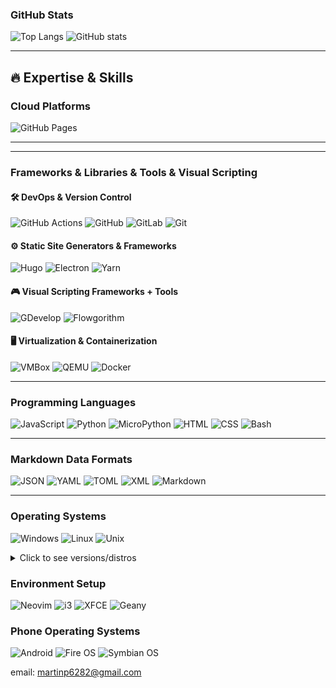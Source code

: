 ### **GitHub Stats**
![Top Langs](https://github-readme-stats.vercel.app/api/top-langs/?username=stuffbymax&theme=onedark)
![ GitHub stats](https://github-readme-stats.vercel.app/api?username=stuffbymax&show_icons=true&theme=onedark&layout=compact)

---

## 🔥 Expertise & Skills

### **Cloud Platforms**
![GitHub Pages](https://img.shields.io/badge/GitHub%20Pages-181717.svg?style=for-the-badge&logo=github&logoColor=white)

---

---

### **Frameworks & Libraries & Tools & Visual Scripting**

#### 🛠️ DevOps & Version Control
![GitHub Actions](https://img.shields.io/badge/GitHub_Actions-black?style=for-the-badge&logo=github-actions&logoColor=white)
![GitHub](https://img.shields.io/badge/GitHub-black?style=for-the-badge&logo=github&logoColor=white)
![GitLab](https://img.shields.io/badge/Gitlab-black?style=for-the-badge&logo=gitlab&logoColor=white)
![Git](https://img.shields.io/badge/Git-black?style=for-the-badge&logo=git&logoColor=white)

#### ⚙️ Static Site Generators & Frameworks
![Hugo](https://img.shields.io/badge/Hugo-ff4088.svg?style=for-the-badge&logo=hugo&logoColor=white)
![Electron](https://img.shields.io/badge/Electron-47848F?style=for-the-badge&logo=electron&logoColor=white)
![Yarn](https://img.shields.io/badge/Yarn-2C8EBB?style=for-the-badge&logo=yarn&logoColor=white)

#### 🎮 Visual Scripting Frameworks + Tools
![GDevelop](https://img.shields.io/badge/GDevelop-4A90E2?style=for-the-badge&logo=gdevelop&logoColor=white)
![Flowgorithm](https://img.shields.io/badge/Flowgorithm-4A90E2?style=for-the-badge&logo=flowgorithm&logoColor=white)

#### 🖥️ Virtualization & Containerization
![VMBox](https://img.shields.io/badge/VMBox-008080?style=for-the-badge&logo=virtualbox&logoColor=white)
![QEMU](https://img.shields.io/badge/QEMU-CC0000?style=for-the-badge&logo=qemu&logoColor=white)
![Docker](https://img.shields.io/badge/Docker-2496ED?style=for-the-badge&logo=docker&logoColor=white)




---

### **Programming Languages**
![JavaScript](https://img.shields.io/badge/JavaScript-%23323330.svg?style=for-the-badge&logo=javascript&logoColor=%23F7DF1E)
![Python](https://img.shields.io/badge/Python-3670A0?style=for-the-badge&logo=python&logoColor=ffdd54)
![MicroPython](https://img.shields.io/badge/MicroPython-2D3E50?style=for-the-badge&logo=micropython&logoColor=white)
![HTML](https://img.shields.io/badge/HTML5-E34F26.svg?style=for-the-badge&logo=HTML5&logoColor=white)
![CSS](https://img.shields.io/badge/CSS3-1572B6.svg?style=for-the-badge&logo=CSS3&logoColor=white)
![Bash](https://img.shields.io/badge/Bash-4EAA25.svg?style=for-the-badge&logo=gnubash&logoColor=white)

---

### **Markdown Data Formats**
![JSON](https://img.shields.io/badge/JSON-000000?style=for-the-badge&logo=json&logoColor=white)
![YAML](https://img.shields.io/badge/YAML-000000?style=for-the-badge&logo=yaml&logoColor=white)
![TOML](https://img.shields.io/badge/TOML-000000?style=for-the-badge&logo=toml&logoColor=white)
![XML](https://img.shields.io/badge/XML-000000?style=for-the-badge&logo=xml&logoColor=white)
![Markdown](https://img.shields.io/badge/Markdown-000000?style=for-the-badge&logo=markdown&logoColor=white)

---

### Operating Systems
![Windows](https://img.shields.io/badge/Windows-0078D6.svg?style=for-the-badge&logo=Windows&logoColor=white)
![Linux](https://img.shields.io/badge/Linux-FCC624?style=for-the-badge&logo=linux&logoColor=black)
![Unix](https://img.shields.io/badge/Unix--like-333333?style=for-the-badge&logo=unix&logoColor=white)

<details>
<summary>Click to see versions/distros</summary>

- Windows 98, XP, Vista, 7, 8/8.1, 10, 11  
- Ubuntu, Debian, Arch, Fedora, Linux Mint, Manjaro, openSUSE, Lubuntu, Xubuntu, Puppy Linux, antiX, Bodhi Linux, Kali Linux, Parrot Security OS, Slackware, Alpine Linux, Ubuntu Server, Gentoo, FreeBSD,OpenBSD, BeeOS,Haiku

</details>

### Environment Setup
![Neovim](https://img.shields.io/badge/Neovim-57A143?style=for-the-badge&logo=neovim&logoColor=white)
![i3](https://img.shields.io/badge/i3-222222?style=for-the-badge&logo=i3&logoColor=white)
![XFCE](https://img.shields.io/badge/XFCE4-2C2C2C?style=for-the-badge&logo=xfce&logoColor=white)
![Geany](https://img.shields.io/badge/Geany-0F6AC0?style=for-the-badge&logo=geany&logoColor=white)



### **Phone Operating Systems**
![Android](https://img.shields.io/badge/Android-3DDC84?style=for-the-badge&logo=Android&logoColor=white)
![Fire OS](https://img.shields.io/badge/Fire%20OS-FF9900?style=for-the-badge&logo=amazon&logoColor=white)
![Symbian OS](https://img.shields.io/badge/Symbianos%20OS-FF9900?style=for-the-badge&logo=SymbianOS&logoColor=white)

<!--
to be made
### **Intrest**
![Jailbreaking](https://img.shields.io/badge/Jailbreaking-4A90E2?style=for-the-badge&logo=hackaday&logoColor=white)
-->

email: martinp6282@gmail.com
<!--

Here are some ideas to get you started:

- 🔭 I’m currently working on ...
- 🌱 I’m currently learning ...
- 👯 I’m looking to collaborate on ...
- 🤔 I’m looking for help with ...
- 💬 Ask me about ...
- 📫 How to reach me: ...
- 😄 Pronouns: ...
- ⚡ Fun fact: ...
There are only two kinds of languages: The hated one & the one that no one uses
-->

